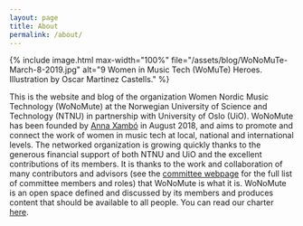 ```yaml
---
layout: page
title: About
permalink: /about/
---
```


{% include image.html
max-width="100%" file="/assets/blog/WoNoMuTe-March-8-2019.jpg" alt="9 Women in Music Tech (WoMuTe) Heroes. Illustration by Oscar Martinez Castells." %}

<!-- This is the website and blog of the organization Women Nordic Music Technology (WoNoMute) at the Norwegian University of Science and Technology (NTNU) in partnership with University of Oslo (UiO), an organization that started in August 2018 and aims to promote and connect the work of women in music tech at local, national and international levels. -->

This is the website and blog of the organization Women Nordic Music Technology (WoNoMute) at the Norwegian University of Science and Technology (NTNU) in partnership with University of Oslo (UiO). WoNoMute has been founded by [Anna Xambó](http://annaxambo.me) in August 2018, and aims to promote and connect the work of women in music tech at local, national and international levels. The networked organization is growing quickly thanks to the generous financial support of both NTNU and UiO and the excellent contributions of its members. It is thanks to the work and collaboration of many contributors and advisors (see the [committee webpage](/about/committee/) for the full list of committee members and roles) that WoNoMute is what it is. WoNoMute is an open space defined and discussed by its members and produces content that should be available to all people. You can read our charter [here](/about/charter/).

<!-- {% include image.html
max-width="100%" file="/assets/img/WoNoMute-painting.jpg" alt="WoNoMute painting" %} -->
